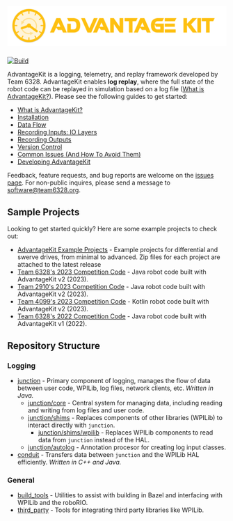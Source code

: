 # ![AdvantageKit](/banner.png)

[![Build](https://github.com/Mechanical-Advantage/AdvantageKit/actions/workflows/build.yml/badge.svg?branch=main&event=push)](https://github.com/Mechanical-Advantage/AdvantageKit/actions/workflows/build.yml)

AdvantageKit is a logging, telemetry, and replay framework developed by Team 6328. AdvantageKit enables **log replay**, where the full state of the robot code can be replayed in simulation based on a log file ([What is AdvantageKit?](/docs/WHAT-IS-ADVANTAGEKIT.md)). Please see the following guides to get started:

- [What is AdvantageKit?](/docs/WHAT-IS-ADVANTAGEKIT.md)
- [Installation](/docs/INSTALLATION.md)
- [Data Flow](/docs/DATA-FLOW.md)
- [Recording Inputs: IO Layers](/docs/RECORDING-INPUTS.md)
- [Recording Outputs](/docs/RECORDING-OUTPUTS.md)
- [Version Control](/docs/VERSION-CONTROL.md)
- [Common Issues (And How To Avoid Them)](/docs/COMMON-ISSUES.md)
- [Developing AdvantageKit](/docs/DEVELOPING.md)

Feedback, feature requests, and bug reports are welcome on the [issues page](https://github.com/Mechanical-Advantage/AdvantageScope/issues). For non-public inquires, please send a message to software@team6328.org.

## Sample Projects

Looking to get started quickly? Here are some example projects to check out:

- [AdvantageKit Example Projects](https://github.com/Mechanical-Advantage/AdvantageKit/blob/main/docs/INSTALLATION.md#new-projects) - Example projects for differential and swerve drives, from minimal to advanced. Zip files for each project are attached to the latest release
- [Team 6328's 2023 Competition Code](https://github.com/Mechanical-Advantage/RobotCode2023) - Java robot code built with AdvantageKit v2 (2023).
- [Team 2910's 2023 Competition Code](https://github.com/FRCTeam2910/2023CompetitionRobot-Public) - Java robot code built with AdvantageKit v2 (2023).
- [Team 4099's 2023 Competition Code](https://github.com/team4099/ChargedUp-2023/tree/main) - Kotlin robot code built with AdvantageKit v2 (2023).
- [Team 6328's 2022 Competition Code](https://github.com/Mechanical-Advantage/RobotCode2022) - Java robot code built with AdvantageKit v1 (2022).

## Repository Structure

### Logging

- [junction](/junction) - Primary component of logging, manages the flow of data between user code, WPILib, log files, network clients, etc. _Written in Java._
  - [junction/core](/junction/core) - Central system for managing data, including reading and writing from log files and user code.
  - [junction/shims](/junction/shims) - Replaces components of other libraries (WPILib) to interact directly with `junction`.
    - [junction/shims/wpilib](/junction/shims/wpilib) - Replaces WPILib components to read data from `junction` instead of the HAL.
  - [junction/autolog](/junction/autolog) - Annotation procesor for creating log input classes.
- [conduit](/conduit) - Transfers data between `junction` and the WPILib HAL efficiently. _Written in C++ and Java._

### General

- [build_tools](/build_tools) - Utilities to assist with building in Bazel and interfacing with WPILib and the roboRIO.
- [third_party](/third_party) - Tools for integrating third party libraries like WPILib.
